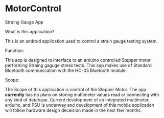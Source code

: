 # MotorControl
Straing Gauge App

What is this application?

This is an android application used to control a strain gauge testing system.

Function:

This app is designed to interface to an arduino controlled Stepper motor performing Straing gaguge stress tests. This app makes use of
Standard Bluetooth communication with the HC-05 Bluetooth module.

Scope:

The Scope of this application is control of the Stepper Motor. The app **currently** has no plans on storing multimeter values read or
connecting with any kind of database. Current development of an integrated multimeter, arduino, and PSU is underway and development of this mobile application will follow hardware design deceision made in the next few months.
